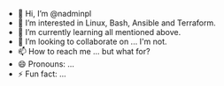 - 👋 Hi, I’m @nadminpl
- 👀 I’m interested in Linux, Bash, Ansible and Terraform.
- 🌱 I’m currently learning all mentioned above.
- 💞️ I’m looking to collaborate on ... I'm not.
- 📫 How to reach me ... but what for?
- 😄 Pronouns: ...
- ⚡ Fun fact: ...

<!---
nadminpl/nadminpl is a ✨ special ✨ repository because its `README.md` (this file) appears on your GitHub profile.
You can click the Preview link to take a look at your changes.
--->
